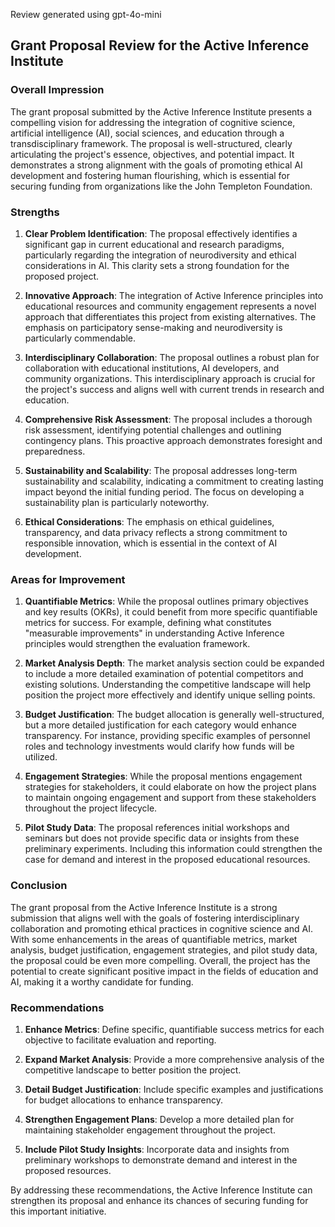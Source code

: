 Review generated using gpt-4o-mini

## Grant Proposal Review for the Active Inference Institute

### Overall Impression

The grant proposal submitted by the Active Inference Institute presents a compelling vision for addressing the integration of cognitive science, artificial intelligence (AI), social sciences, and education through a transdisciplinary framework. The proposal is well-structured, clearly articulating the project's essence, objectives, and potential impact. It demonstrates a strong alignment with the goals of promoting ethical AI development and fostering human flourishing, which is essential for securing funding from organizations like the John Templeton Foundation.

### Strengths

1. **Clear Problem Identification**: The proposal effectively identifies a significant gap in current educational and research paradigms, particularly regarding the integration of neurodiversity and ethical considerations in AI. This clarity sets a strong foundation for the proposed project.

2. **Innovative Approach**: The integration of Active Inference principles into educational resources and community engagement represents a novel approach that differentiates this project from existing alternatives. The emphasis on participatory sense-making and neurodiversity is particularly commendable.

3. **Interdisciplinary Collaboration**: The proposal outlines a robust plan for collaboration with educational institutions, AI developers, and community organizations. This interdisciplinary approach is crucial for the project's success and aligns well with current trends in research and education.

4. **Comprehensive Risk Assessment**: The proposal includes a thorough risk assessment, identifying potential challenges and outlining contingency plans. This proactive approach demonstrates foresight and preparedness.

5. **Sustainability and Scalability**: The proposal addresses long-term sustainability and scalability, indicating a commitment to creating lasting impact beyond the initial funding period. The focus on developing a sustainability plan is particularly noteworthy.

6. **Ethical Considerations**: The emphasis on ethical guidelines, transparency, and data privacy reflects a strong commitment to responsible innovation, which is essential in the context of AI development.

### Areas for Improvement

1. **Quantifiable Metrics**: While the proposal outlines primary objectives and key results (OKRs), it could benefit from more specific quantifiable metrics for success. For example, defining what constitutes "measurable improvements" in understanding Active Inference principles would strengthen the evaluation framework.

2. **Market Analysis Depth**: The market analysis section could be expanded to include a more detailed examination of potential competitors and existing solutions. Understanding the competitive landscape will help position the project more effectively and identify unique selling points.

3. **Budget Justification**: The budget allocation is generally well-structured, but a more detailed justification for each category would enhance transparency. For instance, providing specific examples of personnel roles and technology investments would clarify how funds will be utilized.

4. **Engagement Strategies**: While the proposal mentions engagement strategies for stakeholders, it could elaborate on how the project plans to maintain ongoing engagement and support from these stakeholders throughout the project lifecycle.

5. **Pilot Study Data**: The proposal references initial workshops and seminars but does not provide specific data or insights from these preliminary experiments. Including this information could strengthen the case for demand and interest in the proposed educational resources.

### Conclusion

The grant proposal from the Active Inference Institute is a strong submission that aligns well with the goals of fostering interdisciplinary collaboration and promoting ethical practices in cognitive science and AI. With some enhancements in the areas of quantifiable metrics, market analysis, budget justification, engagement strategies, and pilot study data, the proposal could be even more compelling. Overall, the project has the potential to create significant positive impact in the fields of education and AI, making it a worthy candidate for funding. 

### Recommendations

1. **Enhance Metrics**: Define specific, quantifiable success metrics for each objective to facilitate evaluation and reporting.

2. **Expand Market Analysis**: Provide a more comprehensive analysis of the competitive landscape to better position the project.

3. **Detail Budget Justification**: Include specific examples and justifications for budget allocations to enhance transparency.

4. **Strengthen Engagement Plans**: Develop a more detailed plan for maintaining stakeholder engagement throughout the project.

5. **Include Pilot Study Insights**: Incorporate data and insights from preliminary workshops to demonstrate demand and interest in the proposed resources. 

By addressing these recommendations, the Active Inference Institute can strengthen its proposal and enhance its chances of securing funding for this important initiative.